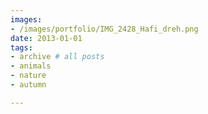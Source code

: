 ```yaml
---
images:
- /images/portfolio/IMG_2428_Hafi_dreh.png
date: 2013-01-01
tags:
- archive # all posts
- animals
- nature
- autumn

---
```

